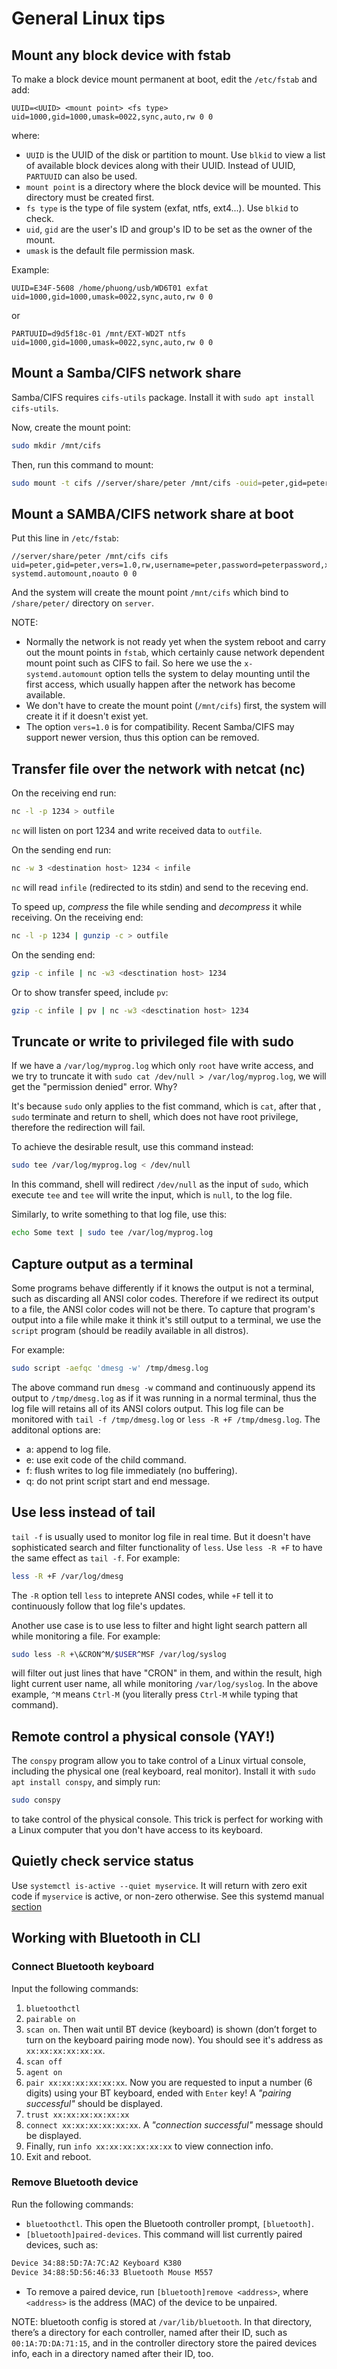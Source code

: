 # General Linux tips

## Mount any block device with fstab

To make a block device mount permanent at boot, edit the `/etc/fstab` and add:

```fstab
UUID=<UUID> <mount point> <fs type> uid=1000,gid=1000,umask=0022,sync,auto,rw 0 0
```

where:

- `UUID` is the UUID of the disk or partition to mount. Use `blkid` to view a list of available block devices along with their UUID. Instead of UUID, `PARTUUID` can also be used.
- `mount point` is a directory where the block device will be mounted. This directory must be created first.
- `fs type` is the type of file system (exfat, ntfs, ext4...). Use `blkid` to check.
- `uid`, `gid` are the user's ID and group's ID to be set as the owner of the mount.
- `umask` is the default file permission mask.

Example:

```fstab
UUID=E34F-5608 /home/phuong/usb/WD6T01 exfat uid=1000,gid=1000,umask=0022,sync,auto,rw 0 0
```

or

```fstab
PARTUUID=d9d5f18c-01 /mnt/EXT-WD2T ntfs uid=1000,gid=1000,umask=0022,sync,auto,rw 0 0
```

## Mount a Samba/CIFS network share

Samba/CIFS requires `cifs-utils` package. Install it with `sudo apt install cifs-utils`.

Now, create the mount point:

```sh
sudo mkdir /mnt/cifs
```

Then, run this command to mount:

```sh
sudo mount -t cifs //server/share/peter /mnt/cifs -ouid=peter,gid=peter,vers=1.0,rw,username=peter,password=peterpassword
```

## Mount a SAMBA/CIFS network share at boot

Put this line in `/etc/fstab`:

```fstab
//server/share/peter /mnt/cifs cifs uid=peter,gid=peter,vers=1.0,rw,username=peter,password=peterpassword,x-systemd.automount,noauto 0 0
```

And the system will create the mount point `/mnt/cifs` which bind to `/share/peter/` directory on `server`.

NOTE:

- Normally the network is not ready yet when the system reboot and carry out the mount points in `fstab`, which certainly cause network dependent mount point such as CIFS to fail. So here we use the `x-systemd.automount` option tells the system to delay mounting until the first access, which usually happen after the network has become available.
- We don't have to create the mount point (`/mnt/cifs`) first, the system will create it if it doesn't exist yet.
- The option `vers=1.0` is for compatibility. Recent Samba/CIFS may support newer version, thus this option can be removed.

## Transfer file over the network with netcat (nc)

On the receiving end run:

```sh
nc -l -p 1234 > outfile
```

`nc` will listen on port 1234 and write received data to `outfile`.

On the sending end run:

```sh
nc -w 3 <destination host> 1234 < infile
```

`nc` will read `infile` (redirected to its stdin) and send to the receving end.

To speed up, *compress* the file while sending and *decompress* it while
receiving. On the receiving end:

```sh
nc -l -p 1234 | gunzip -c > outfile
```

On the sending end:

```sh
gzip -c infile | nc -w3 <desctination host> 1234
```

Or to show transfer speed, include `pv`:

```sh
gzip -c infile | pv | nc -w3 <desctination host> 1234
```

## Truncate or write to privileged file with sudo

If we have a `/var/log/myprog.log` which only `root` have write access, and we try to truncate it with `sudo cat /dev/null > /var/log/myprog.log`, we will get the "permission denied" error. Why?

It's because `sudo` only applies to the fist command, which is `cat`, after that , `sudo` terminate and return to shell, which does not have root privilege, therefore the redirection will fail.

To achieve the desirable result, use this command instead:

```sh
sudo tee /var/log/myprog.log < /dev/null
```

In this command, shell will redirect `/dev/null` as the input of `sudo`, which execute `tee` and `tee` will write the input, which is `null`, to the log file.

Similarly, to write something to that log file, use this:

```sh
echo Some text | sudo tee /var/log/myprog.log
```

## Capture output as a terminal

Some programs behave differently if it knows the output is not a terminal, such as discarding all ANSI color codes. Therefore if we redirect its output to a file, the ANSI color codes will not be there. To capture that program's output into a file while make it think it's still output to a terminal, we use the `script` program (should be readily available in all distros).

For example:

```sh
sudo script -aefqc 'dmesg -w' /tmp/dmesg.log
```

The above command run `dmesg -w` command and continuously append its output to `/tmp/dmesg.log` as if it was running in a normal terminal, thus the log file will retains all of its ANSI colors output. This log file can be monitored with `tail -f /tmp/dmesg.log` or `less -R +F /tmp/dmesg.log`. The additonal options are:

- a: append to log file.
- e: use exit code of the child command.
- f: flush writes to log file immediately (no buffering).
- q: do not print script start and end message.

## Use less instead of tail

`tail -f` is usually used to monitor log file in real time. But it doesn't have sophisticated search and filter functionality of `less`. Use `less -R +F` to have the same effect as `tail -f`. For example:

```sh
less -R +F /var/log/dmesg
```

The `-R` option tell `less` to inteprete ANSI codes, while `+F` tell it to continuously follow that log file's updates.

Another use case is to use less to filter and hight light search pattern all while monitoring a file. For example:

```sh
sudo less -R +\&CRON^M/$USER^MSF /var/log/syslog
```

will filter out just lines that have "CRON" in them, and within the result, high light current user name, all while monitoring `/var/log/syslog`. In the above example, `^M` means `Ctrl-M` (you literally press `Ctrl-M` while typing that command).

## Remote control a physical console (YAY!)

The `conspy` program allow you to take control of a Linux virtual console, including the physical one (real keyboard, real monitor). Install it with `sudo apt install conspy`, and simply run:

```sh
sudo conspy
```

to take control of the physical console. This trick is perfect for working with a Linux computer that you don't have access to its keyboard.

## Quietly check service status

Use `systemctl is-active --quiet myservice`. It will return with zero exit code if `myservice` is active, or non-zero otherwise. See this systemd manual [section](https://www.freedesktop.org/software/systemd/man/systemctl.html#is-active%20PATTERN%E2%80%A6)

## Working with Bluetooth in CLI

### Connect Bluetooth keyboard

Input the following commands:

1. `bluetoothctl`
2. `pairable on`
3. `scan on`. Then wait until BT device (keyboard) is shown (don’t forget to turn on the keyboard pairing mode now). You should see it's address as `xx:xx:xx:xx:xx:xx`.
4. `scan off`
5. `agent on`
6. `pair xx:xx:xx:xx:xx:xx`. Now you are requested to input a number (6 digits) using your BT keyboard, ended with `Enter` key! A *"pairing successful"* should be displayed.
7. `trust xx:xx:xx:xx:xx:xx`
8. `connect xx:xx:xx:xx:xx:xx`. A *"connection successful"* message should be displayed.
9. Finally, run `info xx:xx:xx:xx:xx:xx` to view connection info.
10. Exit and reboot.

### Remove Bluetooth device

Run the following commands:

- `bluetoothctl`. This open the Bluetooth controller prompt, `[bluetooth]`.
- `[bluetooth]paired-devices`. This command will list currently paired devices, such as:

```txt
Device 34:88:5D:7A:7C:A2 Keyboard K380 
Device 34:88:5D:56:46:33 Bluetooth Mouse M557
```

- To remove a paired device, run `[bluetooth]remove <address>`, where `<address>` is the address (MAC) of the device to be unpaired.

NOTE: bluetooth config is stored at `/var/lib/bluetooth`. In that directory, there’s a directory for each controller, named after their ID, such as `00:1A:7D:DA:71:15`, and in the controller directory store the paired devices info, each in a directory named after their ID, too.
